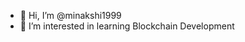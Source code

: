 - 👋 Hi, I’m @minakshi1999
- 👀 I’m interested in learning Blockchain Development

<!---
minakshi1999/minakshi1999 is a ✨ special ✨ repository because its `README.md` (this file) appears on your GitHub profile.
You can click the Preview link to take a look at your changes.
--->
